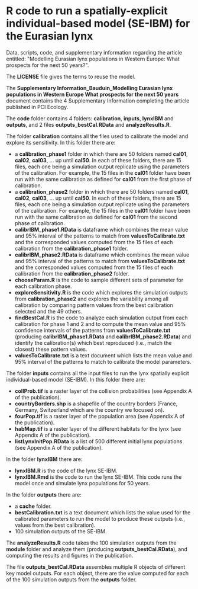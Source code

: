# R code to run a spatially-explicit individual-based model (SE-IBM) for the Eurasian lynx

Data, scripts, code, and supplementary information regarding the article entitled: "Modelling Eurasian lynx populations in Western Europe: What prospects for the next 50 years?".

The **LICENSE** file gives the terms to reuse the model.

The **Supplementary Information_Bauduin_Modelling Eurasian lynx populations in Western Europe What prospects for the next 50 years** document contains the 4 Supplementary Information completing the article published in PCI Ecology.


The **code** folder contains 4 folders: **calibration**, **inputs**, **lynxIBM** and **outputs**, and 2 files **outputs_bestCal.RData** and **analyzeResults.R**.

The folder **calibration** contains all the files used to calibrate the model and explore its sensitivity. In this folder there are:
- a **calibration_phase1** folder in which there are 50 folders named **cal01**, **cal02**, **cal03**, ... up until **cal50**. In each of these folders, there are 15 files, each one being a simulation output replicate using the parameters of the calibration. For example, the 15 files in the **cal01** folder have been run with the same calibration as defined for **cal01** from the first phase of calibration. 
- a **calibration_phase2** folder in which there are 50 folders named **cal01**, **cal02**, **cal03**, ... up until **cal50**. In each of these folders, there are 15 files, each one being a simulation output replicate using the parameters of the calibration. For example, the 15 files in the **cal01** folder have been run with the same calibration as defined for **cal01** from the second phase of calibration. 
- **calibrIBM_phase1.RData** is dataframe which combines the mean value and 95% interval of the patterns to match from **valuesToCalibrate.txt** and the corresponded values computed from the 15 files of each calibration from the **calibration_phase1** folder.
- **calibrIBM_phase2.RData** is dataframe which combines the mean value and 95% interval of the patterns to match from **valuesToCalibrate.txt** and the corresponded values computed from the 15 files of each calibration from the **calibration_phase2** folder.
- **chooseParam.R** is the code to sample different sets of parameter for each calibration phase.
- **exploreSensitivity.R** is the code which explores the simulation outputs from **calibration_phase2** and explores the variability among all calibration by comparing pattern values from the best calibration selected and the 49 others.
- **findBestCal.R** is the code to analyze each simulation output from each calibration for phase 1 and 2 and to compute the mean value and 95% confidence intervals of the patterns from **valuesToCalibrate.txt** (producing **calibrIBM_phase1.RData** and **calibrIBM_phase2.RData**) and identify the calibration(s) which best reproduced (i.e., match the closest) these pattern values.
- **valuesToCalibrate.txt** is a text document which lists the mean value and 95% interval of the patterns to match to calibrate the model parameters.

The folder **inputs** contains all the input files to run the lynx spatially explicit individual-based model (SE-IBM).
In this folder there are: 
- **collProb.tif** is a raster layer of the collision probabilities (see Appendix A of the publication).
- **countryBorders.shp** is a shapefile of the country borders (France, Germany, Switzerland which are the country we focused on).
- **fourPop.tif** is a raster layer of the population area (see Appendix A of the publication).
- **habMap.tif** is a raster layer of the different habitats for the lynx (see Appendix A of the publication).
- **listLynxInitPop.RData** is a list of 500 different initial lynx populations (see Appendix A of the publication).

In the folder **lynxIBM** there are:
- **lynxIBM.R** is the code of the lynx SE-IBM.
- **lynxIBM.Rmd** is the code to run the lynx SE-IBM. This code runs the model once and simulate lynx populations for 50 years.

In the folder **outputs** there are:
- a **cache** folder.
- **bestCalibration.txt** is a text document which lists the value used for the calibrated parameters to run the model to produce these outputs (i.e., values from the best calibration).
- 100 simulation outputs of the SE-IBM.

The **analyzeResults.R** code takes the 100 simulation outputs from the **module** folder and analyze them (producing **outputs_bestCal.RData**), and computing the results and figures in the publication.

The file **outputs_bestCal.RData** assembles multiple R objects of different key model outputs. For each object, there are the value computed for each of the 100 simulation outputs from the **outputs** folder.


